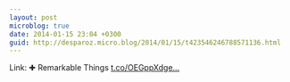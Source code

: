```yaml
---
layout: post
microblog: true
date: 2014-01-15 23:04 +0300
guid: http://desparoz.micro.blog/2014/01/15/t423546246788571136.html
---
```

Link: ✚ Remarkable Things [t.co/OEGppXdge...](http://t.co/OEGppXdge2)
